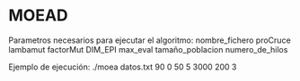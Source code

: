 # MOEAD
Parametros necesarios para ejecutar el algoritmo: 
nombre_fichero proCruce lambamut factorMut DIM_EPI max_eval tamaño_poblacion numero_de_hilos

Ejemplo de ejecución:
./moea datos.txt 90 0 50 5 3000 200 3
